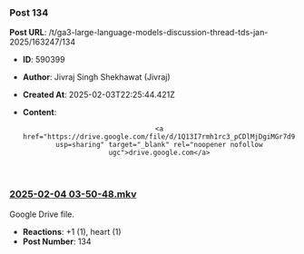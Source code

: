 ### Post 134
**Post URL**: /t/ga3-large-language-models-discussion-thread-tds-jan-2025/163247/134
- **ID**: 590399
- **Author**: Jivraj Singh Shekhawat (Jivraj)
- **Created At**: 2025-02-03T22:25:44.421Z
- **Content**:  
  <aside class="onebox googledrive" data-onebox-src="https://drive.google.com/file/d/1Q13I7rmh1rc3_pCDlMjDgiMGr7d92W5w/view?usp=sharing">
  <header class="source">

      <a href="https://drive.google.com/file/d/1Q13I7rmh1rc3_pCDlMjDgiMGr7d92W5w/view?usp=sharing" target="_blank" rel="noopener nofollow ugc">drive.google.com</a>
  </header>

  <article class="onebox-body">
      <a href="https://drive.google.com/file/d/1Q13I7rmh1rc3_pCDlMjDgiMGr7d92W5w/view?usp=sharing" target="_blank" rel="noopener nofollow ugc"><span class="googledocs-onebox-logo g-drive-logo"></span></a>



<h3><a href="https://drive.google.com/file/d/1Q13I7rmh1rc3_pCDlMjDgiMGr7d92W5w/view?usp=sharing" target="_blank" rel="noopener nofollow ugc">2025-02-04 03-50-48.mkv</a></h3>

Google Drive file.

  </article>

  <div class="onebox-metadata">
    
    
  </div>

  <div style="clear: both"></div>
</aside>

- **Reactions**: +1 (1), heart (1)
- **Post Number**: 134

